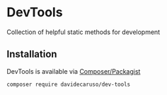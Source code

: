 # DevTools
Collection of helpful static methods for development

## Installation

DevTools is available via [Composer/Packagist](https://packagist.org/packages/davidecaruso/dev-tools)

```sh
composer require davidecaruso/dev-tools
```
